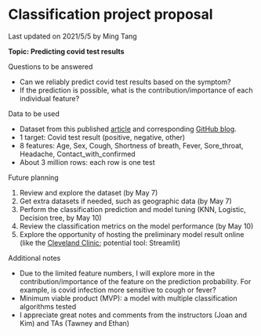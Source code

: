 # Classification project proposal

Last updated on 2021/5/5 by Ming Tang


**Topic: Predicting covid test results**


Questions to be answered
* Can we reliably predict covid test results based on the symptom?
* If the prediction is possible, what is the contribution/importance of each individual feature?


Data to be used
* Dataset from this published [article](https://www.nature.com/articles/s41746-020-00372-6) and corresponding [GitHub blog](https://github.com/nshomron/covidpred/tree/master/data).
* 1 target: Covid test result (positive, negative, other)
* 8 features: Age, Sex, Cough, Shortness of breath, Fever, Sore_throat, Headache, Contact_with_confirmed
* About 3 million rows: each row is one test


Future planning
1. Review and explore the dataset (by May 7)
2. Get extra datasets if needed, such as geographic data (by May 7)
3. Perform the classification prediction and model tuning (KNN, Logistic, Decision tree, by May 10)
4. Review the classification metrics on the model performance (by May 10)
4. Explore the opportunity of hosting the preliminary model result online (like the [Cleveland Clinic](https://riskcalc.org/COVID19/); potential tool: Streamlit)


Additional notes
* Due to the limited feature numbers, I will explore more in the contribution/importance of the feature on the prediction probability. For example, is covid infection more sensitive to cough or fever?
* Minimum viable product (MVP): a model with multiple classification algorithms tested
* I appreciate great notes and comments from the instructors (Joan and Kim) and TAs (Tawney and Ethan)
